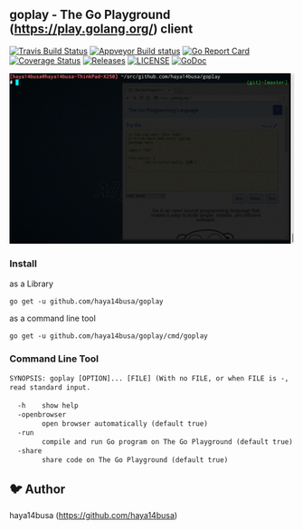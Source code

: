 ## goplay - The Go Playground (https://play.golang.org/) client 

[![Travis Build Status](https://travis-ci.org/haya14busa/goplay.svg?branch=travis)](https://travis-ci.org/haya14busa/goplay)
[![Appveyor Build status](https://ci.appveyor.com/api/projects/status/qr63uhhvogvnj2su?svg=true)](https://ci.appveyor.com/project/haya14busa/goplay)
[![Go Report Card](https://goreportcard.com/badge/github.com/haya14busa/goplay)](https://goreportcard.com/report/github.com/haya14busa/goplay)
[![Coverage Status](https://coveralls.io/repos/github/haya14busa/goplay/badge.svg)](https://coveralls.io/github/haya14busa/goplay)
[![Releases](https://img.shields.io/github/tag/haya14busa/goplay.svg)](https://github.com/haya14busa/goplay/releases)
[![LICENSE](https://img.shields.io/badge/license-MIT-blue.svg)](LICENSE)
[![GoDoc](https://godoc.org/github.com/haya14busa/goplay?status.svg)](https://godoc.org/github.com/haya14busa/goplay)

![gif](https://raw.githubusercontent.com/haya14busa/i/e4a88a5fd5a62c0699fa371c1cdb0e203c7533da/goplay/anim.gif)

### Install

as a Library

```
go get -u github.com/haya14busa/goplay
```

as a command line tool

```
go get -u github.com/haya14busa/goplay/cmd/goplay
```

### Command Line Tool

```
SYNOPSIS: goplay [OPTION]... [FILE] (With no FILE, or when FILE is -, read standard input.

  -h    show help
  -openbrowser
        open browser automatically (default true)
  -run
        compile and run Go program on The Go Playground (default true)
  -share
        share code on The Go Playground (default true)
```

:bird: Author
-------------
haya14busa (https://github.com/haya14busa)

